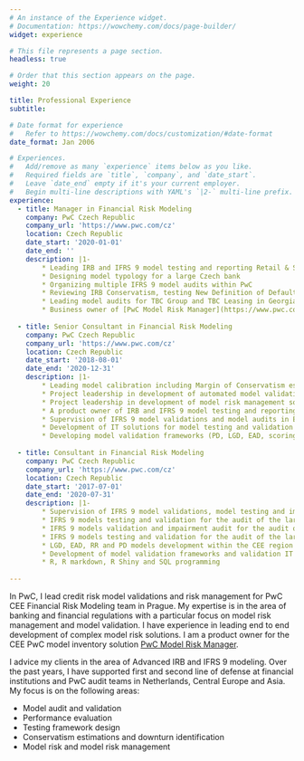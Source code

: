 ```yaml
---
# An instance of the Experience widget.
# Documentation: https://wowchemy.com/docs/page-builder/
widget: experience

# This file represents a page section.
headless: true

# Order that this section appears on the page.
weight: 20

title: Professional Experience
subtitle:

# Date format for experience
#   Refer to https://wowchemy.com/docs/customization/#date-format
date_format: Jan 2006

# Experiences.
#   Add/remove as many `experience` items below as you like.
#   Required fields are `title`, `company`, and `date_start`.
#   Leave `date_end` empty if it's your current employer.
#   Begin multi-line descriptions with YAML's `|2-` multi-line prefix.
experience:
  - title: Manager in Financial Risk Modeling 
    company: PwC Czech Republic
    company_url: 'https://www.pwc.com/cz'
    location: Czech Republic
    date_start: '2020-01-01'
    date_end: ''
    description: |1-
        * Leading IRB and IFRS 9 model testing and reporting Retail & SME team (10-14 members) for a systematically important bank in the Netherlands 
        * Designing model typology for a large Czech bank
        * Organizing multiple IFRS 9 model audits within PwC
        * Reviewing IRB Conservatism, testing New Definition of Default
        * Leading model audits for TBC Group and TBC Leasing in Georgia
        * Business owner of [PwC Model Risk Manager](https://www.pwc.com/cz/en/sluzby/podnikove-poradenstvi/financial-risk-modelling/model-risk-manager.html) 
        
  - title: Senior Consultant in Financial Risk Modeling 
    company: PwC Czech Republic
    company_url: 'https://www.pwc.com/cz'
    location: Czech Republic
    date_start: '2018-08-01'
    date_end: '2020-12-31'
    description: |1-
        * Leading model calibration including Margin of Conservatism estimations for a systemically important financial institution in the Netherlands
        * Project leadership in development of automated model validation solutions
        * Project leadership in development of model risk management solutions
        * A product owner of IRB and IFRS 9 model testing and reporting team (using Agile techniques) for a systemically important financial institution in the Netherlands
        * Supervision of IFRS 9 model validations and model audits in Europe and Asia (Achmea Bank, Aegon Bank, TBC Group, Basis Bank, VLK Bank etc.)
        * Development of IT solutions for model testing and validation reporting for PwC (R, LaTeX, SQL)
        * Developing model validation frameworks (PD, LGD, EAD, scoring and macroeconomic models)
        
  - title: Consultant in Financial Risk Modeling 
    company: PwC Czech Republic
    company_url: 'https://www.pwc.com/cz'
    location: Czech Republic
    date_start: '2017-07-01'
    date_end: '2020-07-31'
    description: |1-
        * Supervision of IFRS 9 model validations, model testing and impairment calculations for multiple audits of Dutch banks
        * IFRS 9 models testing and validation for the audit of the large CEE banking group and its entities
        * IFRS 9 models validation and impairment audit for the audit of Dutch insurance banks
        * IFRS 9 models testing and validation for the audit of the large Georgian banking group
        * LGD, EAD, RR and PD models development within the CEE region
        * Development of model validation frameworks and validation IT solutions for PwC
        * R, R markdown, R Shiny and SQL programming
        
---
```


In PwC, I lead credit risk model validations and risk management for PwC CEE Financial Risk Modeling team in Prague. My expertise is in the area of banking and financial regulations with a particular focus on model risk management and model validation. I have experience in leading end to end development of complex model risk solutions. I am a product owner for the CEE PwC model inventory solution [PwC Model Risk Manager](https://www.pwc.com/cz/en/sluzby/podnikove-poradenstvi/financial-risk-modelling/model-risk-manager.html).

I advice my clients in the area of Advanced IRB and IFRS 9 modeling. Over the past years, I have supported first and second line of defense at financial institutions and PwC audit teams in Netherlands, Central Europe and Asia. My focus is on the following areas:
  * Model audit and validation
  * Performance evaluation 
  * Testing framework design 
  * Conservatism estimations and downturn identification
  * Model risk and model risk management
